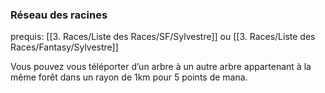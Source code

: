 ### Réseau des racines

prequis: [[3. Races/Liste des Races/SF/Sylvestre]] ou [[3. Races/Liste des Races/Fantasy/Sylvestre]]

Vous pouvez vous téléporter d’un arbre à un autre arbre appartenant à la même forêt dans un rayon de 1km pour 5 points de mana.

